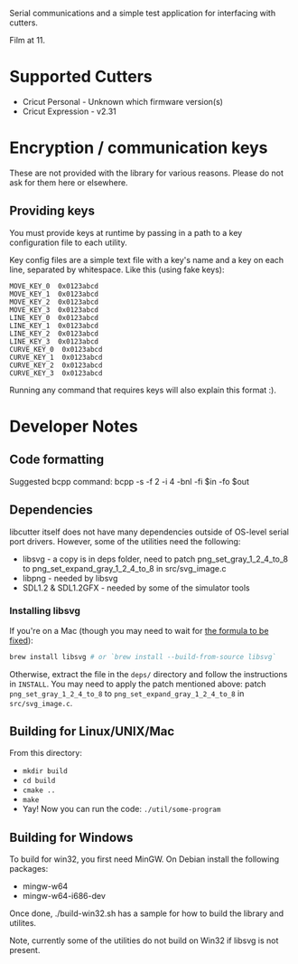 Serial communications and a simple test application for interfacing with cutters.

Film at 11.

# Supported Cutters
- Cricut Personal - Unknown which firmware version(s)
- Cricut Expression - v2.31

# Encryption / communication keys
These are not provided with the library for various reasons. Please do not ask
for them here or elsewhere.

## Providing keys

You must provide keys at runtime by passing in a path to a key configuration file to each utility.

Key config files are a simple text file with a key's name and a key on each line, separated by whitespace. Like this (using fake keys):

```
MOVE_KEY_0  0x0123abcd
MOVE_KEY_1  0x0123abcd
MOVE_KEY_2  0x0123abcd
MOVE_KEY_3  0x0123abcd
LINE_KEY_0  0x0123abcd
LINE_KEY_1  0x0123abcd
LINE_KEY_2  0x0123abcd
LINE_KEY_3  0x0123abcd
CURVE_KEY_0  0x0123abcd
CURVE_KEY_1  0x0123abcd
CURVE_KEY_2  0x0123abcd
CURVE_KEY_3  0x0123abcd
```

Running any command that requires keys will also explain this format :).

# Developer Notes
## Code formatting
Suggested bcpp command:
bcpp -s -f 2 -i 4 -bnl -fi $in -fo $out

## Dependencies
libcutter itself does not have many dependencies outside of OS-level serial port drivers. However, some of the utilities need the following:

- libsvg - a copy is in deps folder, need to patch png_set_gray_1_2_4_to_8 to png_set_expand_gray_1_2_4_to_8 in src/svg_image.c
- libpng - needed by libsvg
- SDL1.2 & SDL1.2GFX - needed by some of the simulator tools

### Installing libsvg

If you're on a Mac (though you may need to wait for [the formula to be fixed](https://github.com/Homebrew/homebrew-core/pull/68760)):

```bash
brew install libsvg # or `brew install --build-from-source libsvg`
```

Otherwise, extract the file in the `deps/` directory and follow the instructions in `INSTALL`. You may need to apply the patch mentioned above: patch `png_set_gray_1_2_4_to_8` to `png_set_expand_gray_1_2_4_to_8` in `src/svg_image.c`.

## Building for Linux/UNIX/Mac

From this directory:

- `mkdir build`
- `cd build`
- `cmake ..`
- `make`
- Yay! Now you can run the code: `./util/some-program`

## Building for Windows 
To build for win32, you first need MinGW. On Debian install the following packages:

- mingw-w64
- mingw-w64-i686-dev

Once done, ./build-win32.sh has a sample for how to build the library and utilites.

Note, currently some of the utilities do not build on Win32 if libsvg is not present.
